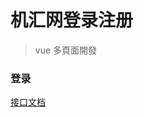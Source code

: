 # 机汇网登录注册
> vue 多頁面開發

### 登录
[接口文档](http://jihui88.oschina.io/jhdoc/?file=003-%E7%BD%91%E7%AB%99%E5%BA%94%E7%94%A8/01-%E6%9C%BA%E6%B1%87%E7%BD%91%E6%8E%88%E6%9D%83%E7%99%BB%E5%BD%95/001-%E8%8E%B7%E5%8F%96code%E6%8E%A5%E5%8F%A3)
